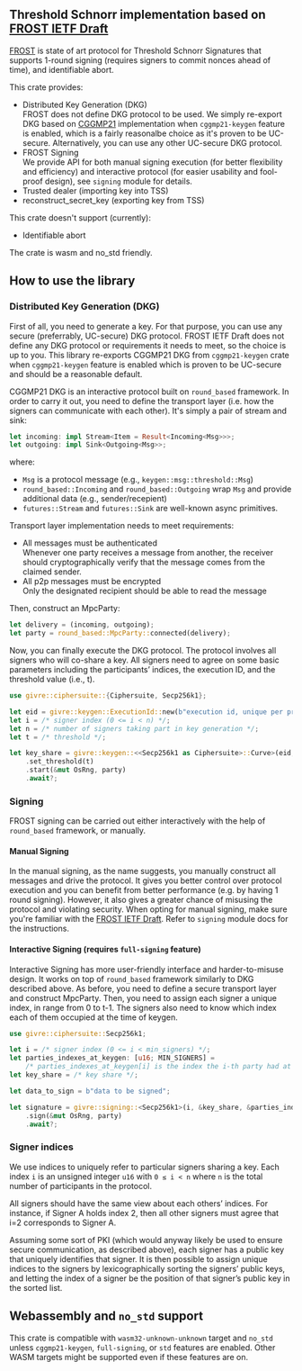 ## Threshold Schnorr implementation based on [FROST IETF Draft][draft]

[FROST][draft] is state of art protocol for Threshold Schnorr Signatures that supports 1-round signing (requires
signers to commit nonces ahead of time), and identifiable abort.

This crate provides:
* Distributed Key Generation (DKG) \
  FROST does not define DKG protocol to be used. We simply re-export DKG based on [CGGMP21] implementation
  when `cggmp21-keygen` feature is enabled, which is a fairly reasonalbe choice as it's proven to be UC-secure.
  Alternatively, you can use any other UC-secure DKG protocol.
* FROST Signing \
  We provide API for both manual signing execution (for better flexibility and efficiency) and interactive protocol
  (for easier usability and fool-proof design), see `signing` module for details.
* Trusted dealer (importing key into TSS)
* reconstruct_secret_key (exporting key from TSS)

This crate doesn't support (currently):
* Identifiable abort

The crate is wasm and no_std friendly.

## How to use the library

### Distributed Key Generation (DKG)
First of all, you need to generate a key. For that purpose, you can use any secure
(preferrably, UC-secure) DKG protocol. FROST IETF Draft does not define any DKG
protocol or requirements it needs to meet, so the choice is up to you. This library
re-exports CGGMP21 DKG from `cggmp21-keygen` crate when `cggmp21-keygen` feature
is enabled which is proven to be UC-secure and should be a reasonable default.

CGGMP21 DKG is an interactive protocol built on `round_based` framework. In order
to carry it out, you need to define the transport layer (i.e. how the signers can
communicate with each other). It's simply a pair of stream and sink:

```rust
let incoming: impl Stream<Item = Result<Incoming<Msg>>>;
let outgoing: impl Sink<Outgoing<Msg>>;
```

where:
* `Msg` is a protocol message (e.g., `keygen::msg::threshold::Msg`)
* `round_based::Incoming` and `round_based::Outgoing` wrap `Msg` and provide additional data (e.g., sender/recepient)
* `futures::Stream` and `futures::Sink` are well-known async primitives.


Transport layer implementation needs to meet requirements:
* All messages must be authenticated \
  Whenever one party receives a message from another, the receiver should cryptographically
  verify that the message comes from the claimed sender.
* All p2p messages must be encrypted \
  Only the designated recipient should be able to read the message

Then, construct an MpcParty:
```rust
let delivery = (incoming, outgoing);
let party = round_based::MpcParty::connected(delivery);
```

Now, you can finally execute the DKG protocol. The protocol involves all signers
who will co-share a key. All signers need to agree on some basic parameters including
the participants’ indices, the execution ID, and the threshold value (i.e., t).
```rust
use givre::ciphersuite::{Ciphersuite, Secp256k1};

let eid = givre::keygen::ExecutionId::new(b"execution id, unique per protocol execution");
let i = /* signer index (0 <= i < n) */;
let n = /* number of signers taking part in key generation */;
let t = /* threshold */;

let key_share = givre::keygen::<<Secp256k1 as Ciphersuite>::Curve>(eid, i, n)
    .set_threshold(t)
    .start(&mut OsRng, party)
    .await?;
```

### Signing
FROST signing can be carried out either interactively with the help of `round_based`
framework, or manually.

#### Manual Signing
In the manual signing, as the name suggests, you manually construct all messages
and drive the protocol. It gives you better control over protocol execution and
you can benefit from better performance (e.g. by having 1 round signing). However,
it also gives a greater chance of misusing the protocol and violating security.
When opting for manual signing, make sure you're familiar with the [FROST IETF Draft][draft].
Refer to `signing` module docs for the instructions.

#### Interactive Signing (requires `full-signing` feature)
Interactive Signing has more user-friendly interface and harder-to-misuse design.
It works on top of `round_based` framework similarly to DKG described above.
As before, you need to define a secure transport layer and construct MpcParty.
Then, you need to assign each signer a unique index, in range from 0 to t-1. The
signers also need to know which index each of them occupied at the time of keygen.

```rust
use givre::ciphersuite::Secp256k1;

let i = /* signer index (0 <= i < min_signers) */;
let parties_indexes_at_keygen: [u16; MIN_SIGNERS] =
    /* parties_indexes_at_keygen[i] is the index the i-th party had at keygen */;
let key_share = /* key share */;

let data_to_sign = b"data to be signed";

let signature = givre::signing::<Secp256k1>(i, &key_share, &parties_indexes_at_keygen, data_to_sign)
    .sign(&mut OsRng, party)
    .await?;
```
### Signer indices
We use indices to uniquely refer to particular signers sharing a key. Each
index `i` is an unsigned integer `u16` with `0 ≤ i < n` where `n` is the
total number of participants in the protocol.

All signers should have the same view about each others’ indices. For instance,
if Signer A holds index 2, then all other signers must agree that i=2 corresponds
to Signer A.

Assuming some sort of PKI (which would anyway likely be used to ensure secure
communication, as described above), each signer has a public key that uniquely
identifies that signer. It is then possible to assign unique indices to the signers
by lexicographically sorting the signers’ public keys, and letting the index of a
signer be the position of that signer’s public key in the sorted list.

## Webassembly and `no_std` support
This crate is compatible with `wasm32-unknown-unknown` target and `no_std` unless
`cggmp21-keygen`, `full-signing`, or `std` features are enabled. Other WASM targets
might be supported even if these features are on.

[CGGMP21]: https://github.com/dfns/cggmp21
[draft]: https://www.ietf.org/archive/id/draft-irtf-cfrg-frost-15.html
